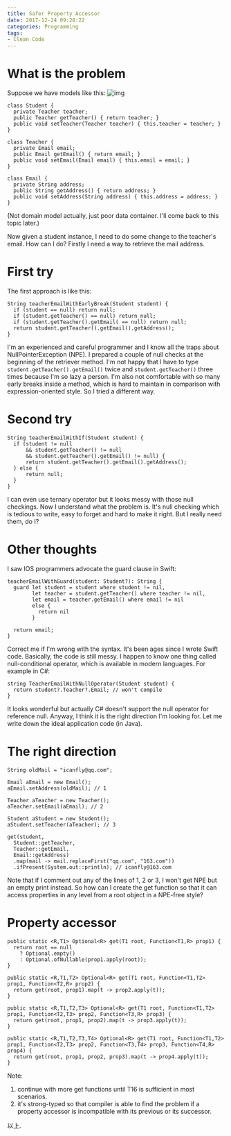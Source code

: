 ```yaml
---
title: Safer Property Accessor
date: 2017-12-24 09:28:22
categories: Programming
tags:
- Clean Code
---
```


# What is the problem

Suppose we have models like this:
![img](property_accessor.png)
```
class Student {
  private Teacher teacher;
  public Teacher getTeacher() { return teacher; }
  public void setTeacher(Teacher teacher) { this.teacher = teacher; }
}

class Teacher {
  private Email email;
  public Email getEmail() { return email; }
  public void setEmail(Email email) { this.email = email; }
}

class Email {
  private String address;
  public String getAddress() { return address; }
  public void setAddress(String address) { this.address = address; }
}
```
(Not domain model actually, just poor data container. I'll come back to this topic later.)

Now given a student instance, I need to do some change to the teacher's email. How can I do? Firstly I need a way to retrieve the mail address.

<!-- more -->

# First try

The first approach is like this:
```
String teacherEmailWithEarlyBreak(Student student) {
  if (student == null) return null;
  if (student.getTeacher() == null) return null;
  if (student.getTeacher().getEmail( == null) return null;
  return student.getTeacher().getEmail().getAddress();
}
```

I'm an experienced and careful programmer and I know all the traps about NullPointerException (NPE). I prepared a couple of null checks at the beginning of the retriever method. I'm not happy that I have to type `student.getTeacher().getEmail()` twice and `student.getTeacher()` three times because I'm so lazy a person. I'm also not comfortable with so many early breaks inside a method, which is hard to maintain in comparison with expression-oriented style. So I tried a different way.

# Second try

```
String teacherEmailWithIf(Student student) {
  if (student != null
      && student.getTeacher() != null
      && student.getTeacher().getEmail() != null) {
      return student.getTeacher().getEmail().getAddress();
  } else {
      return null;
  }
}
```

I can even use ternary operator but it looks messy with those null checkings. Now I understand what the problem is. It's null checking which is tedious to write, easy to forget and hard to make it right. But I really need them, do I?

# Other thoughts

I saw IOS programmers advocate the guard clause in Swift:
```
teacherEmailWithGuard(student: Student?): String {
  guard let student = student where student != nil, 
        let teacher = student.getTeacher() where teacher != nil,
        let email = teacher.getEmail() where email != nil
        else {
          return nil
        }

  return email;
}
```
Correct me if I'm wrong with the syntax. It's been ages since I wrote Swift code. Basically, the code is still messy. I happen to know one thing called null-conditional operator, which is available in modern languages. For example in C#:
```
string TeacherEmailWithNullOperator(Student student) {
  return student?.Teacher?.Email; // won't compile
}
```

It looks wonderful but actually C# doesn't support the null operator for reference null. Anyway, I think it is the right direction I'm looking for. Let me write down the ideal application code (in Java).

# The right direction

```
String oldMail = "icanfly@qq.com";

Email aEmail = new Email();
aEmail.setAddress(oldMail); // 1

Teacher aTeacher = new Teacher();
aTeacher.setEmail(aEmail); // 2

Student aStudent = new Student();
aStudent.setTeacher(aTeacher); // 3

get(student,
  Student::getTeacher,
  Teacher::getEmail,
  Email::getAddress)
  .map(mail -> mail.replaceFirst("qq.com", "163.com"))
  .ifPresent(System.out::println); // icanfly@163.com
```
Note that if I comment out any of the lines of 1, 2 or 3, I won't get NPE but an empty print instead. So how can I create the get function so that it can access properties in any level from a root object in a NPE-free style?

# Property accessor

```
public static <R,T1> Optional<R> get(T1 root, Function<T1,R> prop1) {
  return root == null
    ? Optional.empty()
    : Optional.ofNullable(prop1.apply(root));
}

public static <R,T1,T2> Optional<R> get(T1 root, Function<T1,T2> prop1, Function<T2,R> prop2) {
  return get(root, prop1).map(t -> prop2.apply(t));
}

public static <R,T1,T2,T3> Optional<R> get(T1 root, Function<T1,T2> prop1, Function<T2,T3> prop2, Function<T3,R> prop3) {
  return get(root, prop1, prop2).map(t -> prop3.apply(t));
}

public static <R,T1,T2,T3,T4> Optional<R> get(T1 root, Function<T1,T2> prop1, Function<T2,T3> prop2, Function<T3,T4> prop3, Function<T4,R> prop4) {
  return get(root, prop1, prop2, prop3).map(t -> prop4.apply(t));
}
```

Note: 
1. continue with more get functions until T16 is sufficient in most scenarios.
2. it's strong-typed so that compiler is able to find the problem if a property accessor is incompatible with its previous or its successor.

以上.
